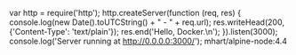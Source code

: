 var http = require('http');
http.createServer(function (req, res) {  
  console.log(new Date().toUTCString() + " - " + req.url);
  res.writeHead(200, {'Content-Type': 'text/plain'});
  res.end('Hello, Docker.\n');
}).listen(3000);
console.log('Server running at http://0.0.0.0:3000/');
mhart/alpine-node:4.4
